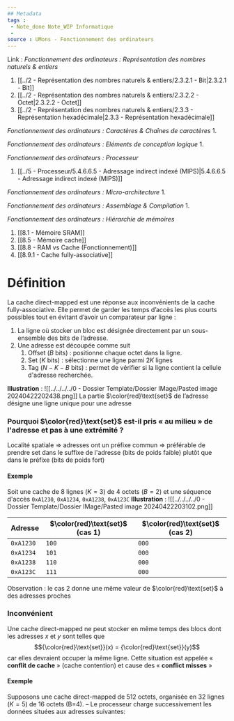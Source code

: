 ```yaml
---
## Metadata
tags : 
 - Note_done Note_WIP Informatique
 - 
source : UMons - Fonctionnement des ordinateurs
---
```


Link :
_Fonctionnement des ordinateurs : Représentation des nombres naturels & entiers_
1. [[../2 - Représentation des nombres naturels & entiers/2.3.2.1 - Bit|2.3.2.1 - Bit]]
2. [[../2 - Représentation des nombres naturels & entiers/2.3.2.2 - Octet|2.3.2.2 - Octet]]
3. [[../2 - Représentation des nombres naturels & entiers/2.3.3 - Représentation hexadécimale|2.3.3 - Représentation hexadécimale]]

_Fonctionnement des ordinateurs : Caractères & Chaînes de caractères_
1.

_Fonctionnement des ordinateurs : Eléments de conception logique_
1.

_Fonctionnement des ordinateurs : Processeur_
1. [[../5 - Processeur/5.4.6.6.5 - Adressage indirect indexé (MIPS)|5.4.6.6.5 - Adressage indirect indexé (MIPS)]]

_Fonctionnement des ordinateurs : Micro-architecture_
1.

_Fonctionnement des ordinateurs : Assemblage & Compilation_
1.

_Fonctionnement des ordinateurs : Hiérarchie de mémoires_
1. [[8.1 - Mémoire SRAM]]
2. [[8.5 - Mémoire cache]]
3. [[8.8 - RAM vs Cache (Fonctionnement)]]
4. [[8.9.1 - Cache fully-associative]]

# Définition
La cache direct-mapped est une réponse aux inconvénients de la cache fully-associative. Elle permet de garder les temps d’accès les plus courts possibles tout en évitant d’avoir un comparateur par ligne :
1. La ligne où stocker un bloc est désignée directement par un sous-ensemble des bits de l’adresse. 
2. Une adresse est découpée comme suit 
	1. Offset ($B$ bits) : positionne chaque octet dans la ligne. 
	2. Set ($K$ bits) : sélectionne une ligne parmi $2K$ lignes 
	3. Tag ($N-K-B$ bits) : permet de vérifier si la ligne contient la cellule d'adresse recherchée.

**Illustration** : ![[../../../../0 - Dossier Template/Dossier IMage/Pasted image 20240422202438.png]]
La partie $\color{red}\text{set}$ de l’adresse désigne une ligne unique pour une adresse
### Pourquoi $\color{red}\text{set}$ est-il pris « au milieu » de l'adresse et pas à une extrémité ?
Localité spatiale ⇒ adresses ont un préfixe commun ⇒ préférable de prendre set dans le suffixe de l'adresse (bits de poids faible) plutôt que dans le préfixe (bits de poids fort)
#### Exemple
Soit une cache de 8 lignes ($K=3$) de 4 octets ($B=2$) et une séquence d'accès `0xA1230`, `0xA1234`, `0xA1238`, `0xA123C`
**Illustration** : ![[../../../../0 - Dossier Template/Dossier IMage/Pasted image 20240422203102.png]]

| Adresse   | $\color{red}\text{set}$ (cas 1) | $\color{red}\text{set}$ (cas 2) |
| --------- | ------------------------------- | ------------------------------- |
| `0xA1230` | `100`                           | `000`                           |
| `0xA1234` | `101`                           | `000`                           |
| `0xA1238` | `110`                           | `000`                           |
| `0xA123C` | `111`                           | `000`                           |
Observation : le cas 2 donne une même valeur de $\color{red}\text{set}$ à des adresses proches
### Inconvénient
Une cache direct-mapped ne peut stocker en même temps des blocs dont les adresses $x$ et $y$ sont telles que $${\color{red}\text{set}}(x) = {\color{red}\text{set}}(y)$$ car elles devraient occuper la même ligne. Cette situation est appelée « **conflit de cache** » (cache contention) et cause des « **conflict misses** »
#### Exemple
Supposons une cache direct-mapped de 512 octets, organisée en 32 lignes ($K=5$) de 16 octets (B=4). – Le processeur charge successivement les données situées aux adresses suivantes:
